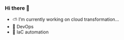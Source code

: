 ### Hi there 👋

- ⛅ I’m currently working on cloud transformation...
- 🚀 DevOps
- 💪 IaC automation

<!--
**MrJGrav/MrJGrav** is a ✨ _special_ ✨ repository because its `README.md` (this file) appears on your GitHub profile.


⛅ Azure
🚗 Automation
🐚 PowerShell
💪 ARM Templates
⚡ Azure Functions
🚀 DevOps
Here are some ideas to get you started:

- 🔭 I’m currently working on ...
- 🌱 I’m currently learning ...
- 👯 I’m looking to collaborate on ...
- 🤔 I’m looking for help with ...
- 💬 Ask me about ...
- 📫 How to reach me: ...
- 😄 Pronouns: ...
- ⚡ Fun fact: ...
-->
